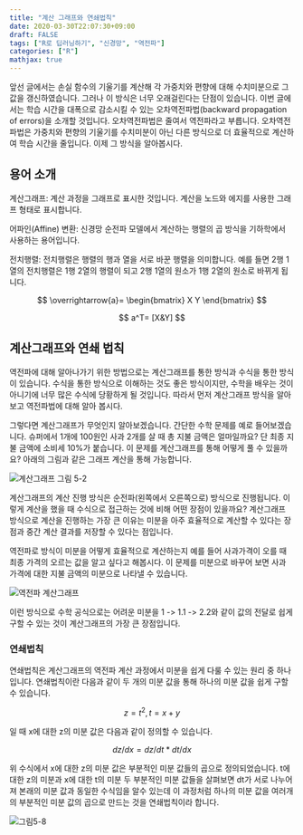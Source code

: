 ```yaml
---
title: "계산 그래프와 연쇄법칙"
date: 2020-03-30T22:07:30+09:00
draft: FALSE
tags: ["R로 딥러닝하기", "신경망", "역전파"]
categories: ["R"]
mathjax: true
---
```


앞선 글에서는 손실 함수의 기울기를 계산해 각 가중치와 편향에 대해 수치미분으로 그 값을 갱신하였습니다. 그러나 이 방식은 너무 오래걸린다는 단점이 있습니다. 이번 글에서는 학습 시간을 대폭으로 감소시킬 수 있는 오차역전파법(backward propagation of errors)을 소개할 것입니다. 오차역전파법은 줄여서 역전파라고 부릅니다. 오차역전파법은 가중치와 편향의 기울기를 수치미분이 아닌 다른 방식으로 더 효율적으로 계산하여 학습 시간을 줄입니다. 이제 그 방식을 알아봅시다.  

## 용어 소개  

계산그래프: 계산 과정을 그래프로 표시한 것입니다. 계산을 노드와 에지를 사용한 그래프 형태로 표시합니다.

어파인(Affine) 변환: 신경망 순전파 모델에서 계산하는 행렬의 곱 방식을 기하학에서 사용하는 용어입니다.

전치행렬: 전치행렬은 행렬의 행과 열을 서로 바꾼 행렬을 의미합니다. 예를 들면 2행 1열의 전치행렬은 1행 2열의 행렬이 되고 2행 1열의 원소가 1행 2열의 원소로 바뀌게 됩니다.

$$
\overrightarrow{a}=
\begin{bmatrix}
X
Y 
\end{bmatrix}
$$

$$ a^T= [X&Y] $$

## 계산그래프와 연쇄 법칙

역전파에 대해 알아나가기 위한 방법으로는 계산그래프를 통한 방식과 수식을 통한 방식이 있습니다. 수식을 통한 방식으로 이해하는 것도 좋은 방식이지만, 수학을 배우는 것이 아니기에 너무 많은 수식에 당황하게 될 것입니다. 따라서 먼저 계산그래프 방식을 알아보고 역전파법에 대해 알아 봅시다.

그렇다면 계산그래프가 무엇인지 알아보겠습니다. 간단한 수학 문제를 예로 들어보겠습니다. 슈퍼에서 1개에 100원인 사과 2개를 살 때 총 지불 금액은 얼마일까요? 단 최종 지불 금액에 소비세 10%가 붙습니다. 이 문제를 계산그래프를 통해 어떻게 풀 수 있을까요? 아래의 그림과 같은 그래프 계산을 통해 가능합니다.

![계산그래프 그림 5-2](https://user-images.githubusercontent.com/19144813/77724487-6f88c280-7036-11ea-9ece-0b96d775a44b.png)

계산그래프의 계산 진행 방식은 순전파(왼쪽에서 오른쪽으로) 방식으로 진행됩니다. 이렇게 계산을 했을 때 수식으로 접근하는 것에 비해 어떤 장점이 있을까요? 계산그래프 방식으로 계산을 진행하는 가장 큰 이유는 미분을 아주 효율적으로 계산할 수 있다는 장점과 중간 계산 결과를 저장할 수 있다는 점입니다.

역전파로 방식이 미분을 어떻게 효율적으로 계산하는지 예를 들어 사과가격이 오를 때 최종 가격의 오르는 값을 알고 싶다고 해봅시다. 이 문제를 미분으로 바꾸어 보면 사과 가격에 대한 지불 금액의 미분으로 나타낼 수 있습니다.

![역전파 계산그래프](https://user-images.githubusercontent.com/19144813/77997014-aaa63100-7369-11ea-8279-4772cac9cb60.png)

이런 방식으로 수학 공식으로는 어려운 미분을 1 -> 1.1 -> 2.2와 같이 값의 전달로 쉽게 구할 수 있는 것이 계산그래프의 가장 큰 장점입니다.

### 연쇄법칙

연쇄법칙은 계산그래프의 역전파 계산 과정에서 미분을 쉽게 다룰 수 있는 원리 중 하나입니다. 연쇄법칙이란 다음과 같이 두 개의 미분 값을 통해 하나의 미분 값을 쉽게 구할 수 있습니다.

$$ z = t^2, t = x+y $$

일 때 x에 대한 z의 미분 값은 다음과 같이 정의할 수 있습니다.  

$$ dz/dx = dz/dt*dt/dx $$

위 수식에서 x에 대한 z의 미분 값은 부분적인 미분 값들의 곱으로 정의되었습니다. t에 대한 z의 미분과 x에 대한 t의 미분 두 부분적인 미분 값들을 살펴보면 dt가 서로 나누어져 본래의 미분 값과 동일한 수식임을 알수 있는데 이 과정처럼 하나의 미분 값을 여러개의 부분적인 미분 값의 곱으로 만드는 것을 연쇄법칙이라 합니다.

![그림5-8](https://user-images.githubusercontent.com/19144813/77724687-f2aa1880-7036-11ea-84ed-6b54a56c132f.png)
